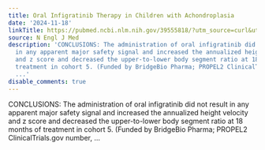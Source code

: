 ```yaml
---
title: Oral Infigratinib Therapy in Children with Achondroplasia
date: '2024-11-18'
linkTitle: https://pubmed.ncbi.nlm.nih.gov/39555818/?utm_source=curl&utm_medium=rss&utm_campaign=pubmed-2&utm_content=1LIK-026Y9bjRE4xDQ231BSa89BnY4O2Rfi-9WXQd8C31C6cqE&fc=20211015124055&ff=20241119173555&v=2.18.0.post9+e462414
source: N Engl J Med
description: 'CONCLUSIONS: The administration of oral infigratinib did not result
  in any apparent major safety signal and increased the annualized height velocity
  and z score and decreased the upper-to-lower body segment ratio at 18 months of
  treatment in cohort 5. (Funded by BridgeBio Pharma; PROPEL2 ClinicalTrials.gov number,
  ...'
disable_comments: true
---
```

CONCLUSIONS: The administration of oral infigratinib did not result in any apparent major safety signal and increased the annualized height velocity and z score and decreased the upper-to-lower body segment ratio at 18 months of treatment in cohort 5. (Funded by BridgeBio Pharma; PROPEL2 ClinicalTrials.gov number, ...